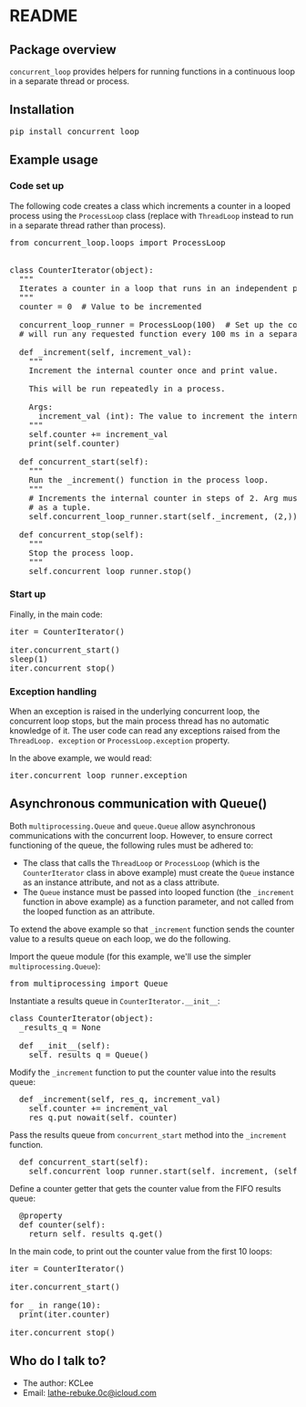 # README #

## Package overview ##

`concurrent_loop` provides helpers for running functions in a continuous 
  loop in a separate thread or process.

## Installation ##

<pre>
pip install concurrent_loop
</pre>

## Example usage ##

### Code set up ###

The following code creates a class which increments a counter in a looped 
process using the `ProcessLoop` class (replace with `ThreadLoop` instead to 
run in a separate thread rather than process).

<pre>
from concurrent_loop.loops import ProcessLoop


class CounterIterator(object):
  """
  Iterates a counter in a loop that runs in an independent process.
  """
  counter = 0  # Value to be incremented

  concurrent_loop_runner = ProcessLoop(100)  # Set up the controller that
  # will run any requested function every 100 ms in a separate process.

  def _increment(self, increment_val):
    """
    Increment the internal counter once and print value. 

    This will be run repeatedly in a process.

    Args:
      increment_val (int): The value to increment the internal counter by.
    """
    self.counter += increment_val
    print(self.counter)

  def concurrent_start(self):
    """
    Run the _increment() function in the process loop.
    """
    # Increments the internal counter in steps of 2. Arg must be supplied
    # as a tuple.
    self.concurrent_loop_runner.start(self._increment, (2,))

  def concurrent_stop(self):
    """
    Stop the process loop.
    """
    self.concurrent_loop_runner.stop()
</pre>

### Start up ###

Finally, in the main code:

<pre>
iter = CounterIterator()

iter.concurrent_start()
sleep(1)
iter.concurrent_stop()
</pre>

### Exception handling ###

When an exception is raised in the underlying concurrent loop, the concurrent
loop stops, but the main process thread has no automatic knowledge of it. 
The user code can read any exceptions raised from the `ThreadLoop.
exception` or `ProcessLoop.exception` property.

In the above example, we would read:

<pre>
iter.concurrent_loop_runner.exception
</pre>

## Asynchronous communication with Queue() ##

Both `multiprocessing.Queue` and `queue.Queue` allow asynchronous 
communications with the concurrent loop. However, to ensure correct 
functioning of the queue, the following rules must be adhered to:

- The class that calls the `ThreadLoop` or `ProcessLoop` (which is the 
  `CounterIterator` class in above example) must create the `Queue` 
  instance as an instance attribute, and not as a class attribute.
- The `Queue` instance must be passed into looped function (the 
  `_increment` function in above example) as a function parameter, and 
  not called from the looped function as an attribute.

To extend the above example so that `_increment` function sends the 
counter value to a results queue on each loop, we do the following.

Import the queue module (for this example, we'll use the simpler 
`multiprocessing.Queue`):

<pre>
from multiprocessing import Queue
</pre>

Instantiate a results queue in `CounterIterator.__init__`:

<pre>
class CounterIterator(object):
  _results_q = None

  def __init__(self):
    self._results_q = Queue()
</pre>

Modify the `_increment` function to put the counter value into the results 
queue:

<pre>
  def _increment(self, res_q, increment_val)
    self.counter += increment_val
    res_q.put_nowait(self._counter)
</pre>

Pass the results queue from `concurrent_start` method into the `_increment` 
function.

<pre>
  def concurrent_start(self):
    self.concurrent_loop_runner.start(self._increment, (self._results_q, 2))
</pre>

Define a counter getter that gets the counter value from the FIFO results 
queue:

<pre>
  @property
  def counter(self):
    return self._results_q.get()
</pre>

In the main code, to print out the counter value from the first 10 loops:

<pre>
iter = CounterIterator()

iter.concurrent_start()

for _ in range(10):
  print(iter.counter)

iter.concurrent_stop()
</pre>

## Who do I talk to? ##

* The author: KCLee
* Email: lathe-rebuke.0c@icloud.com